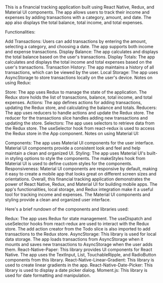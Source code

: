 This is a financial tracking application built using React Native, Redux, and Material UI components. The app allows users to track their income and expenses by adding transactions with a category, amount, and date. The app also displays the total balance, total income, and total expenses.

Functionalities:

Add Transactions: Users can add transactions by entering the amount, selecting a category, and choosing a date. The app supports both income and expense transactions.
Display Balance: The app calculates and displays the total balance based on the user's transactions.
Display Totals: The app calculates and displays the total income and total expenses based on the user's transactions.
Transaction History: The app maintains a history of all transactions, which can be viewed by the user.
Local Storage: The app uses AsyncStorage to store transactions locally on the user's device.
Notes on using Redux:

Store: The app uses Redux to manage the state of the application. The Redux store holds the list of transactions, balance, total income, and total expenses.
Actions: The app defines actions for adding transactions, updating the Redux store, and calculating the balance and totals.
Reducers: The app uses reducers to handle actions and update the Redux store. The reducer for the transactions slice handles adding new transactions and updating the store.
Selectors: The app uses selectors to retrieve data from the Redux store. The useSelector hook from react-redux is used to access the Redux store in the App component.
Notes on using Material UI:

Components: The app uses Material UI components for the user interface. Material UI components provide a consistent look and feel and help maintain a clean and organized UI.
Styling: The app uses Material UI's built-in styling options to style the components. The makeStyles hook from Material UI is used to define custom styles for the components.
Responsiveness: Material UI components are responsive by default, making it easy to create a mobile app that looks great on different screen sizes and orientations.
Overall, this financial tracking application demonstrates the power of React Native, Redux, and Material UI for building mobile apps. The app's functionalities, local storage, and Redux integration make it a useful tool for tracking income and expenses. The Material UI components and styling provide a clean and organized user interface.



Here's a brief rundown of the components and libraries used:

Redux: The app uses Redux for state management. The useDispatch and useSelector hooks from react-redux are used to interact with the Redux store. The add action creator from the Todo slice is also imported to add transactions to the Redux store.
AsyncStorage: This library is used for local data storage. The app loads transactions from AsyncStorage when it mounts and saves new transactions to AsyncStorage when the user adds them.
React-Native-Paper: This library provides UI components for React Native. The app uses the TextInput, List, TouchableRipple, and RadioButton components from this library.
React-Native-Linear-Gradient: This library is used to create linear gradients in the app.
React-Native-Date-Picker: This library is used to display a date picker dialog.
Moment.js: This library is used for date formatting and manipulation.



